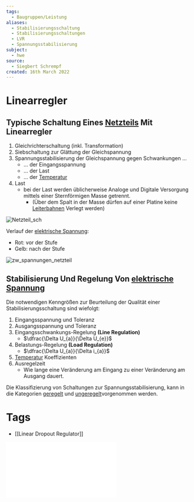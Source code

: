 ```yaml
---
tags:
  - Baugruppen/Leistung
aliases:
  - Stabilisierungsschaltung
  - Stabilisierungsschaltungen
  - LVR
  - Spannungsstabilisierung
subject:
  - hwe
source:
  - Siegbert Schrempf
created: 16th March 2022
---
```


# Linearregler

## Typische Schaltung Eines [Netzteils]({MOC}%20Stromversorgungs-Einheiten.md) Mit Linearregler

1. Gleichrichterschaltung (inkl. Transformation)
2. Siebschaltung zur Glättung der Gleichspannung
3. Spannungsstabilisierung der Gleichspannung gegen Schwankungen …
	- … der Eingangsspannung
	- … der Last
	- … der [Temperatur](../../Physik/Temperatur%20und%20Teilchenmodell.md) 
4. Last
	- bei der Last werden üblicherweise Analoge und Digitale Versorgung mittels einer Sternförmigen Masse getrennt.
		- (Über dem Spalt in der Masse dürfen auf einer Platine keine [Leiterbahnen](../../HF-Technik/Leitungstheorie.md) Verlegt werden)

![Netzteil_sch](../assets/Netzteil_sch.png)

Verlauf der [elektrische Spannung](../../Elektrotechnik/elektrische%20Spannung.md):
- Rot: vor der Stufe
- Gelb: nach der Stufe

![zw_spannungen_netzteil](../assets/zw_spannungen_netzteil.png)

## Stabilisierung Und Regelung Von [elektrische Spannung](../../Elektrotechnik/elektrische%20Spannung.md)

Die notwendigen Kenngrößen zur Beurteilung der Qualität einer Stabilisierungsschaltung sind wiefolgt:
1. Eingangsspannung und Toleranz
2. Ausgangsspannung und Toleranz
3. Eingangsschwankungs-Regelung **(Line Regulation)**
	- $\dfrac{\Delta U_{a}}{\Delta U_{e}}$
4. Belastungs-Regelung **(Load Regulation)**
	- $\dfrac{\Delta U_{a}}{\Delta i_{a}}$
5. [Temperatur](../../Physik/Temperatur%20und%20Teilchenmodell.md) Koeffizienten
6. Ausregelzeit
	- Wie lange eine Veränderung am Eingang zu einer Veränderung am Ausgang dauert.

Die Klassifizierung von Schaltungen zur Spannungsstabilisierung, kann in die Kategorien [geregelt](Ungeregelte%20Spannungsstabilisierung.md) und [ungeregelt](Geregelte%20Spannungsstabilisierung.md)vorgenommen werden.

# Tags

- [[Linear Dropout Regulator]]

![Linearregler](../assets/pdf/Linearregler.pdf)
